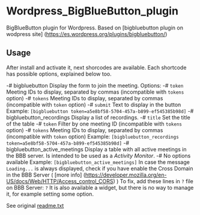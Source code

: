 # Wordpress_BigBlueButton_plugin
BigBlueButton plugin for Wordpress. Based on [bigbluebutton plugin on wodpress site] (https://es.wordpress.org/plugins/bigbluebutton/)

## Usage ##
After install and activate it, next shorcodes are available. Each shortcode has possible options, explained below too.

-# bigbluebutton
    Display the form to join the meeting.
    Options:
    -# `token`
      Meeting IDs to display, separated by commas (incompatible with `tokens` option)
    -# `tokens`
      Meeting IDs to display, separated by commas (incompatible with `token` option)
    -# `submit`
      Text to display in the button
    Example:
    ```
    [bigbluebutton token=a5e8bf58-5704-457a-b899-ef545385b98d]
    ```
-# bigbluebutton_recordings
    Display a list of recordings.
    -# `title`
        Set the title of the table
    -# `token`
        Filter by one meeting ID (incompatible with `tokens` option)
    -# `tokens`
        Meeting IDs to display, separated by commas (incompatible with `token` option)
    Example:
    ```
    [bigbluebutton_recordings token=a5e8bf58-5704-457a-b899-ef545385b98d]
    ```
-# bigbluebutton_active_meetings
    Display a table with all active meetings in the BBB server.
    Is intended to be used as a *Activity Monitor*.
    -# No options available
    Example:
    ```
    [bigbluebutton_active_meetings]
    ```
    In case the message `Loading...` is always displayed, check if you have enable the Cross Domain in the BBB Server ( [more info] (https://developer.mozilla.org/en-US/docs/Web/HTTP/Access_control_CORS) )
    To fix, add these lines in `?` file on BBB Server:
    ```
    ?
    ```
It is also available a widget, but there is no way to manage it, for example setting some option.

See original [readme.txt](../master/readme.txt) 
